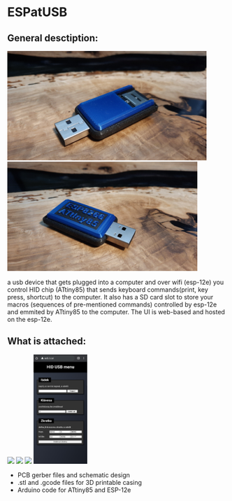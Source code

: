 # ESPatUSB
## General desctiption:
<p float="left">
  <img src="images/IMG_20210806_114903.jpg" height="250" />
  <img src="images/IMG_20210806_114807.jpg" height="250" /> 
</p>
a usb device that gets plugged into a computer and over wifi (esp-12e) you control HID chip (ATtiny85) that sends keyboard commands(print, key press, shortcut) to the computer. It also has a SD card slot to store your macros (sequences of pre-mentioned commands) controlled by esp-12e and emmited by ATtiny85 to the computer. The UI is web-based and hosted on the esp-12e.

## What is attached:

<p float="left">
  <img src="images/Snímek obrazovky 2021-08-06 162437.png" height="250" /> 
  <img src="images/Snímek obrazovky 2021-08-06 163751.png" height="250" />
  <img src="images/Snímek obrazovky 2021-08-06 164538.png" height="250" />
  <img src="images/SmartSelect_20210802-221822_Chrome.jpg" height="250" /> 
</p>

- PCB gerber files and schematic design
- .stl and .gcode files for 3D printable casing
- Arduino code for ATtiny85 and ESP-12e
